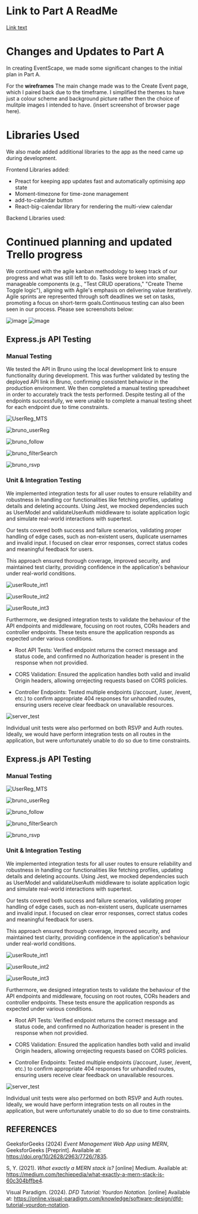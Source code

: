 # Link to Part A ReadMe 
[Link text](https://github.com/hsc996/EventScape-T3A2-A/tree/main)

# Changes and Updates to Part A 
In creating EventScape, we made some significant changes to the initial plan in Part A.

For the **wireframes** The main change made was to the Create Event page, which I paired back due to the timeframe. I simplified the themes to have just a colour scheme and background picture rather then the choice of mulitple images I intended to have. (insert screenshot of browser page here).

# Libraries Used

We also made added additional libraries to the app as the need came up during development. 

Frontend Libraries added: 
- Preact for keeping app updates fast and automatically optimising app state 
- Moment-timezone for time-zone management
- add-to-calendar button
- React-big-calendar library for rendering the multi-view calendar 

Backend Libraries used: 


# Continued planning and updated Trello progress
We continued with the agile kanban methodology to keep track of our progress and what was still left to do. Tasks were broken into smaller, manageable components (e.g., "Test CRUD operations," "Create Theme Toggle logic"), aligning with Agile's emphasis on delivering value iteratively. Agile sprints are represented through soft deadlines we set on tasks, promoting a focus on short-term goals.Continuous testing can also been seen in our process. 
Please see screenshots below:

![image](https://github.com/user-attachments/assets/e8189706-806f-45e9-af9d-fd5acd054bf4)
![image](https://github.com/user-attachments/assets/1f0b6ba0-e33d-4930-b72a-ae5074a895a4)

## Express.js API Testing

### Manual Testing

We tested the API in Bruno using the local development link to ensure functionality during development. This was further validated by testing the deployed API link in Bruno, confirming consistent behaviour in the production environment. We then completed a manual testing spreadsheet in order to accurately track the tests performed. Despite testing all of the endpoints successfully, we were unable to complete a manual testing sheet for each endpoint due to time constraints.


![UserReg_MTS](/src/docs/UserReg_Testing.png)

![bruno_userReg](/src/docs/bruno_registration.png)

![bruno_follow](/src/docs/bruno_followuser.png)

![bruno_filterSearch](/src/docs/bruno_filtersearch.png)

![bruno_rsvp](/src/docs/bruno_rsvp.png)




### Unit & Integration Testing

We implemented integration tests for all user routes to ensure reliability and robustness in handling cor functionalities like fetching profiles, updating details and deleting accounts. Using Jest, we mocked dependencies such as UserModel and validateUserAuth middleware to isolate application logic and simulate real-world interactions with supertest.

Our tests covered both success and failure scenarios, validating proper handling of edge cases, such as non-existent users, duplicate usernames and invalid input. I focused on clear error responses, correct status codes and meaningful feedback for users.

This approach ensured thorough coverage, improved security, and maintained test clarity, providing confidence in the application's behaviour under real-world conditions.

![userRoute_int1](/src/docs/userRoutes_get.png)

![userRoute_int2](/src/docs/userRoutes_patch.png)

![userRoute_int3](/src/docs/userRoute_del.png)

Furthermore, we designed integration tests to validate the behaviour of the API endpoints and middleware, focusing on root routes, CORs headers and controller endpoints. These tests ensure the application responds as expected under various conditions.

   * Root API Tests: Verified endpoint returns the correct message and status code, and confirmed no Authorization header is present in the response when not providied.

   * CORS Validation: Ensured the application handles both valid and invalid Origin headers, allowing orrejecting requests based on CORS policies.

   * Controller Endpoints: Tested multiple endpoints (/account, /user, /event, etc.) to confirm appropriate 404 responses for unhandled routes, ensuring users receive clear feedback on unavailable resources.

![server_test](/src/docs/server_test.png)


Individual unit tests were also performed on both RSVP and Auth routes. Ideally, we would have perform integration tests on all routes in the application, but were unfortunately unable to do so due to time constraints.


## Express.js API Testing

### Manual Testing

![UserReg_MTS](/src/docs/UserReg_Testing.png)

![bruno_userReg](/src/docs/bruno_registration.png)

![bruno_follow](/src/docs/bruno_followuser.png)

![bruno_filterSearch](/src/docs/bruno_filtersearch.png)

![bruno_rsvp](/src/docs/bruno_rsvp.png)




### Unit & Integration Testing

We implemented integration tests for all user routes to ensure reliability and robustness in handling cor functionalities like fetching profiles, updating details and deleting accounts. Using Jest, we mocked dependencies such as UserModel and validateUserAuth middleware to isolate application logic and simulate real-world interactions with supertest.

Our tests covered both success and failure scenarios, validating proper handling of edge cases, such as non-existent users, duplicate usernames and invalid input. I focused on clear error responses, correct status codes and meaningful feedback for users.

This approach ensured thorough coverage, improved security, and maintained test clarity, providing confidence in the application's behaviour under real-world conditions.

![userRoute_int1](/src/docs/userRoutes_get.png)

![userRoute_int2](/src/docs/userRoutes_patch.png)

![userRoute_int3](/src/docs/userRoute_del.png)

Furthermore, we designed integration tests to validate the behaviour of the API endpoints and middleware, focusing on root routes, CORs headers and controller endpoints. These tests ensure the application responds as expected under various conditions.

   * Root API Tests: Verified endpoint returns the correct message and status code, and confirmed no Authorization header is present in the response when not providied.

   * CORS Validation: Ensured the application handles both valid and invalid Origin headers, allowing orrejecting requests based on CORS policies.

   * Controller Endpoints: Tested multiple endpoints (/account, /user, /event, etc.) to confirm appropriate 404 responses for unhandled routes, ensuring users receive clear feedback on unavailable resources.

![server_test](/src/docs/server_test.png)


Individual unit tests were also performed on both RSVP and Auth routes. Ideally, we would have perform integration tests on all routes in the application, but were unfortunately unable to do so due to time constraints.


## REFERENCES

GeeksforGeeks (2024) _Event Management Web App using MERN_, GeeksforGeeks [Preprint]. Available at: https://doi.org/10/2628/2963/7726/7835.

S, Y. (2021). _What exactly a MERN stack is?_ [online] Medium. Available at: https://medium.com/techiepedia/what-exactly-a-mern-stack-is-60c304bffbe4.

Visual Paradigm. (2024). _DFD Tutorial: Yourdon Notation._ [online] Available at: https://online.visual-paradigm.com/knowledge/software-design/dfd-tutorial-yourdon-notation.


